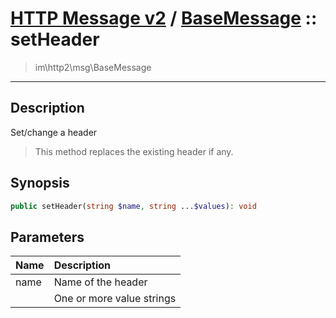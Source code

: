 # [HTTP Message v2](http2.md) / [BaseMessage](http2-BaseMessage.md) :: setHeader
 > im\http2\msg\BaseMessage
____

## Description
Set/change a header

 > This method replaces the existing header if any.  

## Synopsis
```php
public setHeader(string $name, string ...$values): void
```

## Parameters
| Name | Description |
| :--- | :---------- |
| name | Name of the header |
|  | One or more value strings |
